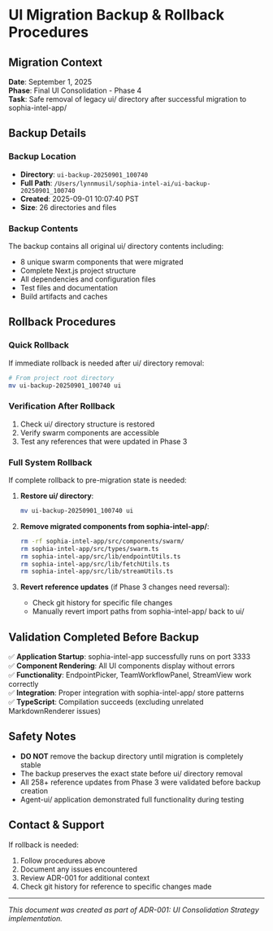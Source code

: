 # UI Migration Backup & Rollback Procedures

## Migration Context

**Date**: September 1, 2025  
**Phase**: Final UI Consolidation - Phase 4  
**Task**: Safe removal of legacy ui/ directory after successful migration to sophia-intel-app/

## Backup Details

### Backup Location

- **Directory**: `ui-backup-20250901_100740`
- **Full Path**: `/Users/lynnmusil/sophia-intel-ai/ui-backup-20250901_100740`
- **Created**: 2025-09-01 10:07:40 PST
- **Size**: 26 directories and files

### Backup Contents

The backup contains all original ui/ directory contents including:

- 8 unique swarm components that were migrated
- Complete Next.js project structure
- All dependencies and configuration files
- Test files and documentation
- Build artifacts and caches

## Rollback Procedures

### Quick Rollback

If immediate rollback is needed after ui/ directory removal:

```bash
# From project root directory
mv ui-backup-20250901_100740 ui
```

### Verification After Rollback

1. Check ui/ directory structure is restored
2. Verify swarm components are accessible
3. Test any references that were updated in Phase 3

### Full System Rollback

If complete rollback to pre-migration state is needed:

1. **Restore ui/ directory**:

   ```bash
   mv ui-backup-20250901_100740 ui
   ```

2. **Remove migrated components from sophia-intel-app/**:

   ```bash
   rm -rf sophia-intel-app/src/components/swarm/
   rm sophia-intel-app/src/types/swarm.ts
   rm sophia-intel-app/src/lib/endpointUtils.ts
   rm sophia-intel-app/src/lib/fetchUtils.ts
   rm sophia-intel-app/src/lib/streamUtils.ts
   ```

3. **Revert reference updates** (if Phase 3 changes need reversal):
   - Check git history for specific file changes
   - Manually revert import paths from sophia-intel-app/ back to ui/

## Validation Completed Before Backup

✅ **Application Startup**: sophia-intel-app successfully runs on port 3333  
✅ **Component Rendering**: All UI components display without errors  
✅ **Functionality**: EndpointPicker, TeamWorkflowPanel, StreamView work correctly  
✅ **Integration**: Proper integration with sophia-intel-app/ store patterns  
✅ **TypeScript**: Compilation succeeds (excluding unrelated MarkdownRenderer issues)

## Safety Notes

- **DO NOT** remove the backup directory until migration is completely stable
- The backup preserves the exact state before ui/ directory removal
- All 258+ reference updates from Phase 3 were validated before backup creation
- Agent-ui/ application demonstrated full functionality during testing

## Contact & Support

If rollback is needed:

1. Follow procedures above
2. Document any issues encountered
3. Review ADR-001 for additional context
4. Check git history for reference to specific changes made

---

_This document was created as part of ADR-001: UI Consolidation Strategy implementation._
